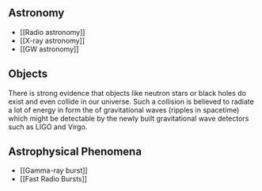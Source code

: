 ## Astronomy

- [[Radio astronomy]]
- [[X-ray astronomy]]
- [[GW astronomy]]

## Objects

There is strong evidence that objects like neutron stars or black holes do exist and even collide in our universe. Such a collision is believed to radiate a lot of energy in form the of gravitational waves (ripples in spacetime) which might be detectable by the newly built gravitational wave detectors such as LIGO and Virgo.

## Astrophysical Phenomena

- [[Gamma-ray burst]]
- [[Fast Radio Bursts]]

